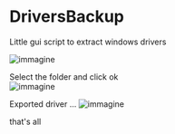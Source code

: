 # DriversBackup
Little gui script to extract windows drivers


![immagine](https://user-images.githubusercontent.com/29197862/219345228-dfa686d5-6088-4dba-9c93-2976b1608c87.png)

Select the folder and click ok  
![immagine](https://user-images.githubusercontent.com/29197862/219345590-5a3fdb43-5c03-42d7-a022-99e7ad9a6a30.png)

Exported driver ...
![immagine](https://user-images.githubusercontent.com/29197862/219346202-38828b64-54db-4b7f-b9f0-0fbe9e21d052.png)

that's all

